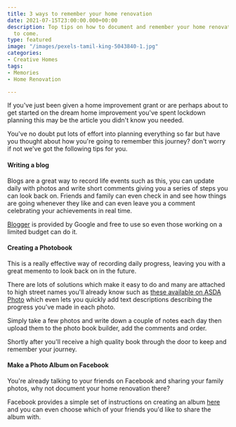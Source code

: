 ```yaml
---
title: 3 ways to remember your home renovation
date: 2021-07-15T23:00:00.000+00:00
description: Top tips on how to document and remember your home renovation for years
  to come.
type: featured
image: "/images/pexels-tamil-king-5043840-1.jpg"
categories:
- Creative Homes
tags:
- Memories
- Home Renovation

---
```

If you've just been given a home improvement grant or are perhaps about to get started on the dream home improvement you've spent lockdown planning this may be the article you didn't know you needed.

You've no doubt put lots of effort into planning everything so far but have you thought about how you're going to remember this journey? don't worry if not we've got the following tips for you.

#### Writing a blog

Blogs are a great way to record life events such as this, you can update daily with photos and write short comments giving you a series of steps you can look back on. Friends and family can even check in and see how things are going whenever they like and can even leave you a comment celebrating your achievements in real time.

[Blogger](https://www.blogger.com/about/) is provided by Google and free to use so even those working on a limited budget can do it.

#### Creating a Photobook

This is a really effective way of recording daily progress, leaving you with a great memento to look back on in the future.

There are lots of solutions which make it easy to do and many are attached to high street names you'll already know such as [these available on ASDA Photo](https://www.asda-photo.co.uk/about/photobooks) which even lets you quickly add text descriptions describing the progress you've made in each photo.

Simply take a few photos and write down a couple of notes each day then upload them to the photo book builder, add the comments and order.

Shortly after you'll receive a high quality book through the door to keep and remember your journey.

#### Make a Photo Album on Facebook

You're already talking to your friends on Facebook and sharing your family photos, why not document your home renovation there?

Facebook provides a simple set of instructions on creating an album [here](https://www.facebook.com/help/1898942430347350/ "here") and you can even choose which of your friends you'd like to share the album with.